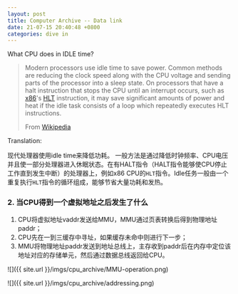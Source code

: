 ```yaml
---
layout: post
title: Computer Archive -- Data link
date: 21-07-15 20:40:48 +0800
categories: dive in
---
```


What CPU does in IDLE time?

>  Modern processors use idle time to save power. Common methods are reducing the clock speed along with the CPU voltage and sending parts of the processor into a sleep state. On processors that have a halt instruction that stops the CPU until an interrupt occurs, such as [x86](https://en.wikipedia.org/wiki/X86)'s [HLT](https://en.wikipedia.org/wiki/HLT_(x86_instruction)) instruction, it may save significant amounts of power and heat if the idle task consists of a loop which repeatedly executes HLT instructions.
>
> From [Wikipedia](https://en.wikipedia.org/wiki/Idle_(CPU))

Translation:

现代处理器使用idle time来降低功耗。 一般方法是通过降低时钟频率、CPU电压并且使一部分处理器进入休眠状态。在有HALT指令（HALT指令能够使CPU停止工作直到发生中断）的处理器上，例如x86 CPU的`HLT`指令。Idle任务一般由一个重复执行`HLT`指令的循环组成，能够节省大量功耗和发热。





### 2. 当CPU得到一个虚拟地址之后发生了什么

1.   CPU将虚拟地址vaddr发送给MMU，MMU通过页表转换后得到物理地址paddr；
2.   CPU先在一到三缓存中寻址，如果缓存未命中则进行下一步；
3.   MMU将物理地址paddr发送到地址总线上，主存收到paddr后在内存中定位该地址对应的存储单元，然后通过数据总线返回给CPU。

![]({{ site.url }}/imgs/cpu_archive/MMU-operation.png)

![]({{ site.url }}/imgs/cpu_archive/addressing.png)

